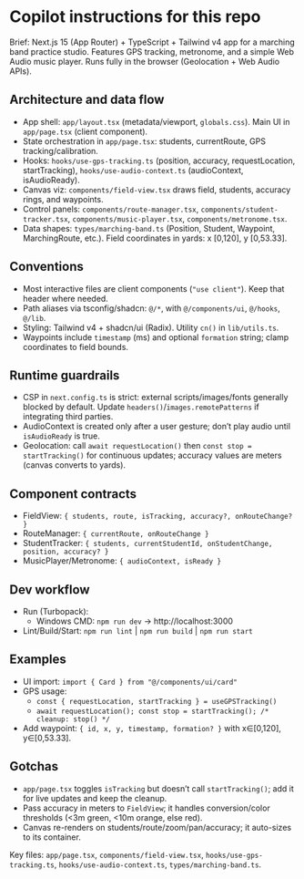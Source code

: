 # Copilot instructions for this repo

Brief: Next.js 15 (App Router) + TypeScript + Tailwind v4 app for a marching band practice studio. Features GPS tracking, metronome, and a simple Web Audio music player. Runs fully in the browser (Geolocation + Web Audio APIs).

## Architecture and data flow
- App shell: `app/layout.tsx` (metadata/viewport, `globals.css`). Main UI in `app/page.tsx` (client component).
- State orchestration in `app/page.tsx`: students, currentRoute, GPS tracking/calibration.
- Hooks: `hooks/use-gps-tracking.ts` (position, accuracy, requestLocation, startTracking), `hooks/use-audio-context.ts` (audioContext, isAudioReady).
- Canvas viz: `components/field-view.tsx` draws field, students, accuracy rings, and waypoints.
- Control panels: `components/route-manager.tsx`, `components/student-tracker.tsx`, `components/music-player.tsx`, `components/metronome.tsx`.
- Data shapes: `types/marching-band.ts` (Position, Student, Waypoint, MarchingRoute, etc.). Field coordinates in yards: x [0,120], y [0,53.33].

## Conventions
- Most interactive files are client components (`"use client"`). Keep that header where needed.
- Path aliases via tsconfig/shadcn: `@/*`, with `@/components/ui`, `@/hooks`, `@/lib`.
- Styling: Tailwind v4 + shadcn/ui (Radix). Utility `cn()` in `lib/utils.ts`.
- Waypoints include `timestamp` (ms) and optional `formation` string; clamp coordinates to field bounds.

## Runtime guardrails
- CSP in `next.config.ts` is strict: external scripts/images/fonts generally blocked by default. Update `headers()`/`images.remotePatterns` if integrating third parties.
- AudioContext is created only after a user gesture; don’t play audio until `isAudioReady` is true.
- Geolocation: call `await requestLocation()` then `const stop = startTracking()` for continuous updates; accuracy values are meters (canvas converts to yards).

## Component contracts
- FieldView: `{ students, route, isTracking, accuracy?, onRouteChange? }`
- RouteManager: `{ currentRoute, onRouteChange }`
- StudentTracker: `{ students, currentStudentId, onStudentChange, position, accuracy? }`
- MusicPlayer/Metronome: `{ audioContext, isReady }`

## Dev workflow
- Run (Turbopack):
  - Windows CMD: `npm run dev` → http://localhost:3000
- Lint/Build/Start: `npm run lint` | `npm run build` | `npm run start`

## Examples
- UI import: `import { Card } from "@/components/ui/card"`
- GPS usage:
  - `const { requestLocation, startTracking } = useGPSTracking()`
  - `await requestLocation(); const stop = startTracking(); /* cleanup: stop() */`
- Add waypoint: `{ id, x, y, timestamp, formation? }` with x∈[0,120], y∈[0,53.33].

## Gotchas
- `app/page.tsx` toggles `isTracking` but doesn’t call `startTracking()`; add it for live updates and keep the cleanup.
- Pass accuracy in meters to `FieldView`; it handles conversion/color thresholds (<3m green, <10m orange, else red).
- Canvas re-renders on students/route/zoom/pan/accuracy; it auto-sizes to its container.

Key files: `app/page.tsx`, `components/field-view.tsx`, `hooks/use-gps-tracking.ts`, `hooks/use-audio-context.ts`, `types/marching-band.ts`.
